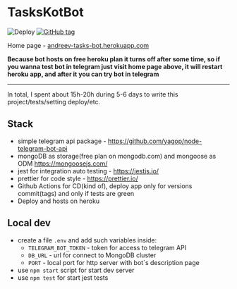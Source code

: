# TasksKotBot
![Deploy](https://github.com/andreevWork/taskbot/workflows/Deploy/badge.svg)
[![GitHub tag](https://img.shields.io/github/tag/andreevWork/taskbot.svg)](https://github.com/andreevWork/taskbot/tags)

Home page - <a href="https://andreev-tasks-bot.herokuapp.com/">andreev-tasks-bot.herokuapp.com</a>

**Because bot hosts on free heroku plan it turns off after some time, so if you wanna test bot in telegram
just visit home page above, it will restart heroku app, and after it you can try bot in telegram**

-----

In total, I spent about 15h-20h during 5-6 days to write this project/tests/setting deploy/etc.

## Stack

- simple telegram api package - https://github.com/yagop/node-telegram-bot-api
- mongoDB as storage(free plan on mongodb.com) and mongoose as ODM https://mongoosejs.com/
- jest for integration auto testing - https://jestjs.io/
- prettier for code style - https://prettier.io/
- Github Actions for CD(kind of), deploy app only for versions commit(tags) and only if tests are green
- Deploy and hosts on heroku

## Local dev

- create a file `.env` and add such variables inside:
  - `TELEGRAM_BOT_TOKEN` - token for access to telegram API
  - `DB_URL` - url for connect to MongoDB cluster
  - `PORT` - local port for http server with bot`s description page
- use `npm start` script for start dev server
- use `npm test` for start jest tests  